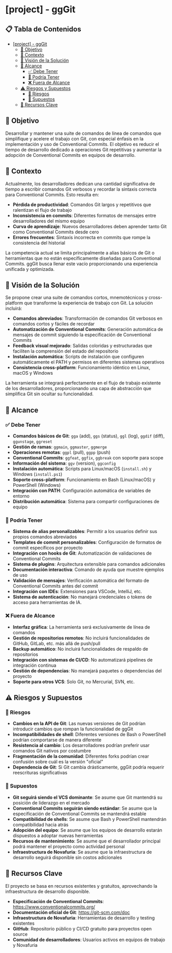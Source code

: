 # [project] - ggGit

## 📋 Tabla de Contenidos <!-- omit in toc -->

- [\[project\] - ggGit](#project---gggit)
  - [🎯 Objetivo](#-objetivo)
  - [📖 Contexto](#-contexto)
  - [🔮 Visión de la Solución](#-visión-de-la-solución)
  - [📐 Alcance](#-alcance)
    - [✅ Debe Tener](#-debe-tener)
    - [🤔 Podría Tener](#-podría-tener)
    - [❌ Fuera de Alcance](#-fuera-de-alcance)
  - [⚠️ Riesgos y Supuestos](#️-riesgos-y-supuestos)
    - [🚨 Riesgos](#-riesgos)
    - [🤷 Supuestos](#-supuestos)
  - [🔑 Recursos Clave](#-recursos-clave)

## 🎯 Objetivo

Desarrollar y mantener una suite de comandos de línea de comandos que simplifique y acelere el trabajo con Git, con especial énfasis en la implementación y uso de Conventional Commits. El objetivo es reducir el tiempo de desarrollo dedicado a operaciones Git repetitivas y aumentar la adopción de Conventional Commits en equipos de desarrollo.

## 📖 Contexto

Actualmente, los desarrolladores dedican una cantidad significativa de tiempo a escribir comandos Git verbosos y recordar la sintaxis correcta para Conventional Commits. Esto resulta en:

- **Pérdida de productividad**: Comandos Git largos y repetitivos que ralentizan el flujo de trabajo
- **Inconsistencia en commits**: Diferentes formatos de mensajes entre desarrolladores del mismo equipo
- **Curva de aprendizaje**: Nuevos desarrolladores deben aprender tanto Git como Conventional Commits desde cero
- **Errores frecuentes**: Sintaxis incorrecta en commits que rompe la consistencia del historial

La competencia actual se limita principalmente a alias básicos de Git o herramientas que no están específicamente diseñadas para Conventional Commits. ggGit busca llenar este vacío proporcionando una experiencia unificada y optimizada.

## 🔮 Visión de la Solución

Se propone crear una suite de comandos cortos, mnemotécnicos y cross-platform que transforme la experiencia de trabajo con Git. La solución incluirá:

- **Comandos abreviados**: Transformación de comandos Git verbosos en comandos cortos y fáciles de recordar
- **Automatización de Conventional Commits**: Generación automática de mensajes de commit siguiendo la especificación de Conventional Commits
- **Feedback visual mejorado**: Salidas coloridas y estructuradas que faciliten la comprensión del estado del repositorio
- **Instalación automática**: Scripts de instalación que configuren automáticamente el PATH y permisos en diferentes sistemas operativos
- **Consistencia cross-platform**: Funcionamiento idéntico en Linux, macOS y Windows

La herramienta se integrará perfectamente en el flujo de trabajo existente de los desarrolladores, proporcionando una capa de abstracción que simplifica Git sin ocultar su funcionalidad.

## 📐 Alcance

### ✅ Debe Tener

- **Comandos básicos de Git**: `gga` (add), `ggs` (status), `ggl` (log), `ggdif` (diff), `ggunstage`, `ggreset`
- **Gestión de ramas**: `ggmain`, `ggmaster`, `ggmerge`
- **Operaciones remotas**: `ggpl` (pull), `ggpp` (push)
- **Conventional Commits**: `ggfeat`, `ggfix`, `ggbreak` con soporte para scope
- **Información del sistema**: `ggv` (version), `ggconfig`
- **Instalación automática**: Scripts para Linux/macOS (`install.sh`) y Windows (`install.ps1`)
- **Soporte cross-platform**: Funcionamiento en Bash (Linux/macOS) y PowerShell (Windows)
- **Integración con PATH**: Configuración automática de variables de entorno
- **Distribución automática**: Sistema para compartir configuraciones de equipo

### 🤔 Podría Tener

- **Sistema de alias personalizables**: Permitir a los usuarios definir sus propios comandos abreviados
- **Templates de commit personalizables**: Configuración de formatos de commit específicos por proyecto
- **Integración con hooks de Git**: Automatización de validaciones de Conventional Commits
- **Sistema de plugins**: Arquitectura extensible para comandos adicionales
- **Documentación interactiva**: Comando de ayuda que muestre ejemplos de uso
- **Validación de mensajes**: Verificación automática del formato de Conventional Commits antes del commit
- **Integración con IDEs**: Extensiones para VSCode, IntelliJ, etc.
- **Sistema de autenticación**: No manejará credenciales o tokens de acceso para herramientas de IA.

### ❌ Fuera de Alcance

- **Interfaz gráfica**: La herramienta será exclusivamente de línea de comandos
- **Gestión de repositorios remotos**: No incluirá funcionalidades de GitHub, GitLab, etc. más allá de push/pull
- **Backup automático**: No incluirá funcionalidades de respaldo de repositorios
- **Integración con sistemas de CI/CD**: No automatizará pipelines de integración continua
- **Gestión de dependencias**: No manejará paquetes o dependencias del proyecto
- **Soporte para otros VCS**: Solo Git, no Mercurial, SVN, etc.

## ⚠️ Riesgos y Supuestos

### 🚨 Riesgos

- **Cambios en la API de Git**: Las nuevas versiones de Git podrían introducir cambios que rompan la funcionalidad de ggGit
- **Incompatibilidades de shell**: Diferentes versiones de Bash o PowerShell podrían comportarse de manera diferente
- **Resistencia al cambio**: Los desarrolladores podrían preferir usar comandos Git nativos por costumbre
- **Fragmentación de la comunidad**: Diferentes forks podrían crear confusión sobre cuál es la versión "oficial"
- **Dependencia de Git**: Si Git cambia drásticamente, ggGit podría requerir reescrituras significativas

### 🤷 Supuestos

- **Git seguirá siendo el VCS dominante**: Se asume que Git mantendrá su posición de liderazgo en el mercado
- **Conventional Commits seguirán siendo estándar**: Se asume que la especificación de Conventional Commits se mantendrá estable
- **Compatibilidad de shells**: Se asume que Bash y PowerShell mantendrán compatibilidad hacia atrás
- **Adopción del equipo**: Se asume que los equipos de desarrollo estarán dispuestos a adoptar nuevas herramientas
- **Recursos de mantenimiento**: Se asume que el desarrollador principal podrá mantener el proyecto como actividad personal
- **Infraestructura de Novafuria**: Se asume que la infraestructura de desarrollo seguirá disponible sin costos adicionales

## 🔑 Recursos Clave

El proyecto se basa en recursos existentes y gratuitos, aprovechando la infraestructura de desarrollo disponible.

- **Especificación de Conventional Commits**: https://www.conventionalcommits.org/
- **Documentación oficial de Git**: https://git-scm.com/doc
- **Infraestructura de Novafuria**: Herramientas de desarrollo y testing existentes
- **GitHub**: Repositorio público y CI/CD gratuito para proyectos open source
- **Comunidad de desarrolladores**: Usuarios activos en equipos de trabajo y Novafuria
